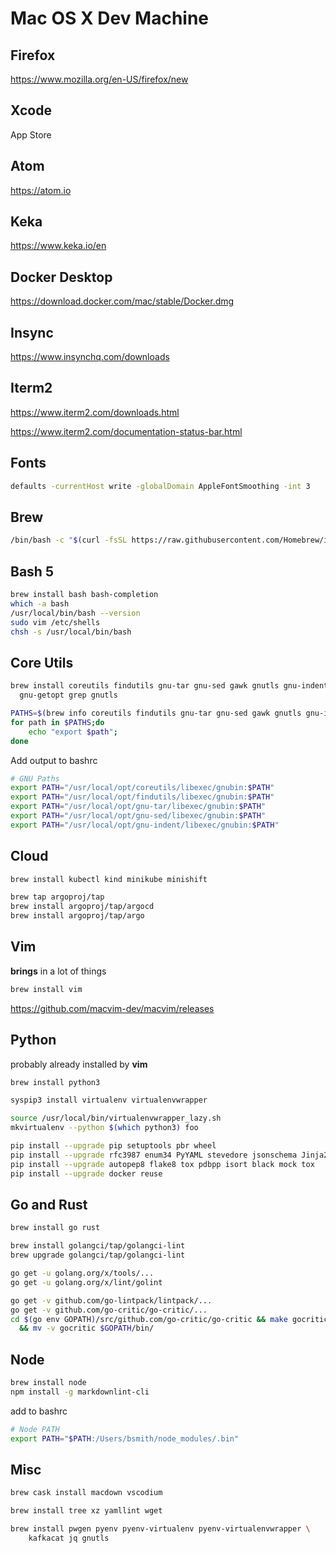 # Mac OS X Dev Machine

## Firefox

<https://www.mozilla.org/en-US/firefox/new>

## Xcode

App Store

## Atom

<https://atom.io>

## Keka

<https://www.keka.io/en>

## Docker Desktop

<https://download.docker.com/mac/stable/Docker.dmg>

## Insync

<https://www.insynchq.com/downloads>

## Iterm2

<https://www.iterm2.com/downloads.html>

<https://www.iterm2.com/documentation-status-bar.html>

## Fonts

```bash
defaults -currentHost write -globalDomain AppleFontSmoothing -int 3
```

## Brew

```bash
/bin/bash -c "$(curl -fsSL https://raw.githubusercontent.com/Homebrew/install/master/install.sh)"
```

## Bash 5

```bash
brew install bash bash-completion
which -a bash
/usr/local/bin/bash --version
sudo vim /etc/shells
chsh -s /usr/local/bin/bash
```

## Core Utils

```bash
brew install coreutils findutils gnu-tar gnu-sed gawk gnutls gnu-indent \
  gnu-getopt grep gnutls
```

```bash
PATHS=$(brew info coreutils findutils gnu-tar gnu-sed gawk gnutls gnu-indent | grep PATH=)
for path in $PATHS;do
    echo "export $path";
done
```

Add output to bashrc

```bash
# GNU Paths
export PATH="/usr/local/opt/coreutils/libexec/gnubin:$PATH"
export PATH="/usr/local/opt/findutils/libexec/gnubin:$PATH"
export PATH="/usr/local/opt/gnu-tar/libexec/gnubin:$PATH"
export PATH="/usr/local/opt/gnu-sed/libexec/gnubin:$PATH"
export PATH="/usr/local/opt/gnu-indent/libexec/gnubin:$PATH"
```

## Cloud

```bash
brew install kubectl kind minikube minishift
```

```bash
brew tap argoproj/tap
brew install argoproj/tap/argocd
brew install argoproj/tap/argo
```

## Vim

**brings** in a lot of things

```bash
brew install vim
```

<https://github.com/macvim-dev/macvim/releases>

## Python

probably already installed by **vim**

```bash
brew install python3
```

```bash
syspip3 install virtualenv virtualenvwrapper

source /usr/local/bin/virtualenvwrapper_lazy.sh
mkvirtualenv --python $(which python3) foo

pip install --upgrade pip setuptools pbr wheel
pip install --upgrade rfc3987 enum34 PyYAML stevedore jsonschema Jinja2
pip install --upgrade autopep8 flake8 tox pdbpp isort black mock tox
pip install --upgrade docker reuse
```

## Go and Rust

```bash
brew install go rust
```

```bash
brew install golangci/tap/golangci-lint
brew upgrade golangci/tap/golangci-lint

go get -u golang.org/x/tools/...
go get -u golang.org/x/lint/golint

go get -v github.com/go-lintpack/lintpack/...
go get -v github.com/go-critic/go-critic/...
cd $(go env GOPATH)/src/github.com/go-critic/go-critic && make gocritic \
  && mv -v gocritic $GOPATH/bin/
```

## Node

```bash
brew install node
npm install -g markdownlint-cli
```

add to bashrc

```bash
# Node PATH
export PATH="$PATH:/Users/bsmith/node_modules/.bin"
```

## Misc

```bash
brew cask install macdown vscodium

brew install tree xz yamllint wget

brew install pwgen pyenv pyenv-virtualenv pyenv-virtualenvwrapper \
    kafkacat jq gnutls
```
